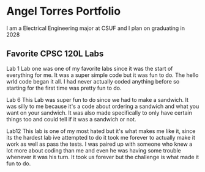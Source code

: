 
# Angel Torres Portfolio

I am a Electrical Engineering major at CSUF and I plan on graduating in 2028

## Favorite CPSC 120L Labs

Lab 1
Lab one was one of my favorite labs since it was the start of everything for me. It was a super simple code but it was fun to do. The hello wrld code began it all. I had never actually coded anything before so starting for the first time was pretty fun to do.

Lab 6
This Lab was super fun to do since we had to make a sandwich. It was silly to me because it's a code about ordering a sandwich and what you want on your sandwich. It was also made specifically to only have certain things too and could tell if it was a sandwich or not.

Lab12
This lab is one of my most hated but it's what makes me like it, since its the hardest lab ive attempted to do it took me forever to actually make it work as well as pass the tests. I was paired up with someone who knew a lot more about coding than me and even he was having some trouble whenever it was his turn. It took us forever but the challenge is what made it fun to do.